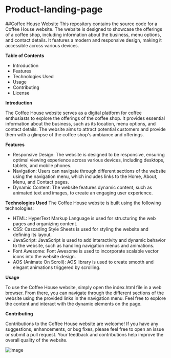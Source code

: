 # Product-landing-page

##Coffee House Website
This repository contains the source code for a Coffee House website. The website is designed to showcase the offerings of a coffee shop, including information about the business, menu options, and contact details. It features a modern and responsive design, making it accessible across various devices.

**Table of Contents**
- Introduction
- Features
- Technologies Used
- Usage
- Contributing
- License
  
**Introduction**

The Coffee House website serves as a digital platform for coffee enthusiasts to explore the offerings of the coffee shop. It provides essential information about the business, such as its location, menu options, and contact details. The website aims to attract potential customers and provide them with a glimpse of the coffee shop's ambiance and offerings.

**Features**

- Responsive Design: The website is designed to be responsive, ensuring optimal viewing experience across various devices, including desktops, tablets, and mobile phones.
- Navigation: Users can navigate through different sections of the website using the navigation menu, which includes links to the Home, About, Menu, and Contact pages.
- Dynamic Content: The website features dynamic content, such as animated text and images, to create an engaging user experience.

**Technologies Used**
The Coffee House website is built using the following technologies:

- HTML: HyperText Markup Language is used for structuring the web pages and organizing content.
- CSS: Cascading Style Sheets is used for styling the website and defining its layout.
- JavaScript: JavaScript is used to add interactivity and dynamic behavior to the website, such as handling navigation menus and animations.
- Font Awesome: Font Awesome is used to incorporate scalable vector icons into the website design.
- AOS (Animate On Scroll): AOS library is used to create smooth and elegant animations triggered by scrolling.

**Usage**

To use the Coffee House website, simply open the index.html file in a web browser. From there, you can navigate through the different sections of the website using the provided links in the navigation menu. Feel free to explore the content and interact with the dynamic elements on the page.

**Contributing**

Contributions to the Coffee House website are welcome! If you have any suggestions, enhancements, or bug fixes, please feel free to open an issue or submit a pull request. Your feedback and contributions help improve the overall quality of the website.




![image](https://github.com/jaiswalrahul2427/Product-landing-page/assets/133475235/c3c9951d-e145-45a5-b51c-1c4ade0b8f3a)
